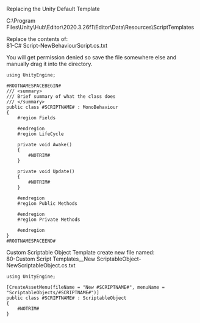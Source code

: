 Replacing the Unity Default Template

C:\Program Files\Unity\Hub\Editor\2020.3.26f1\Editor\Data\Resources\ScriptTemplates

Replace the contents of:\
81-C# Script-NewBehaviourScript.cs.txt

You will get permission denied so save the file somewhere else and manually drag it into the directory.

```
using UnityEngine;

#ROOTNAMESPACEBEGIN#
/// <summary>
/// Brief summary of what the class does
/// </summary>
public class #SCRIPTNAME# : MonoBehaviour
{
    #region Fields
    
    #endregion
    #region LifeCycle
    
    private void Awake()
    {
        #NOTRIM#
    }
    
    private void Update()
    {
        #NOTRIM#
    }
    
    #endregion
    #region Public Methods
    
    #endregion
    #region Private Methods
    
    #endregion
}
#ROOTNAMESPACEEND#
```

Custom Scriptable Object Template create new file named:\
80-Custom Script Templates__New ScriptableObject-NewScriptableObject.cs.txt

```
using UnityEngine;

[CreateAssetMenu(fileName = "New #SCRIPTNAME#", menuName = "ScriptableObjects/#SCRIPTNAME#")]
public class #SCRIPTNAME# : ScriptableObject
{
    #NOTRIM#
}
```